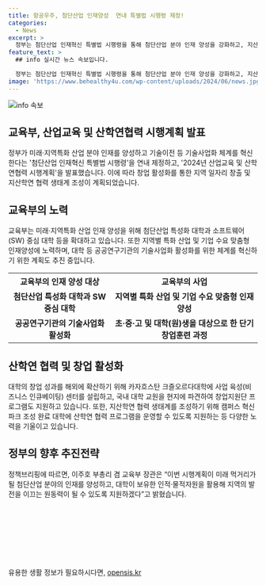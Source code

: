```yaml
---
title: 항공우주, 첨단산업 인재양성  연내 특별법 시행령 제정!
categories:
  - News
excerpt: >
  정부는 첨단산업 인재혁신 특별법 시행령을 통해 첨단산업 분야 인재 양성을 강화하고, 지산학연 협력을 통해 지역 일자리 창출과 산업 발전을 촉진한다.국가산학연협력위의 2024년 산업교육 및 산학연협력 시행계획에 따라 첨단산업 특성화 대학과 지역별 특화 산업 인재양성 등을 강화한다. 또한, 기술사업화 체계 혁신과 창업 활성화를 위한 다양한 지원 및 협력 프로그램을 추진하고, 대학 내 유휴시설을 활용한 산학연협력단지 조성도 진행된다. 이주호 부총리 겸 교육부 장관은 이를 통해 미래의 첨단산업 분야를 주도할 인재와 지식 생태계를 지원하겠다 밝혔다.
feature_text: >
  ## info 실시간 뉴스 속보입니다.

  정부는 첨단산업 인재혁신 특별법 시행령을 통해 첨단산업 분야 인재 양성을 강화하고, 지산학연 협력을 통해 지역 일자리 창출과 산업 발전을 촉진한다.국가산학연협력위의 2024년 산업교육 및 산학연협력 시행계획에 따라 첨단산업 특성화 대학과 지역별 특화 산업 인재양성 등을 강화한다. 또한, 기술사업화 체계 혁신과 창업 활성화를 위한 다양한 지원 및 협력 프로그램을 추진하고, 대학 내 유휴시설을 활용한 산학연협력단지 조성도 진행된다. 이주호 부총리 겸 교육부 장관은 이를 통해 미래의 첨단산업 분야를 주도할 인재와 지식 생태계를 지원하겠다 밝혔다.
image: 'https://www.behealthy4u.com/wp-content/uploads/2024/06/news.jpg'
---
```


<p><img src="https://www.behealthy4u.com/wp-content/uploads/2024/06/news.jpg" alt="info 속보" /></p>

<h2 data-ke-size="size26">교육부, 산업교육 및 산학연협력 시행계획 발표</h2>

<p data-ke-size="size16">정부가 미래·지역특화 산업 분야 인재를 양성하고 기술이전 등 기술사업화 체계를 혁신한다는 '첨단산업 인재혁신 특별법 시행령'을 연내 제정하고, '2024년 산업교육 및 산학연협력 시행계획'을 발표했습니다. 이에 따라 창업 활성화를 통한 지역 일자리 창출 및 지산학연 협력 생태계 조성이 계획되었습니다.</p>

<h2 data-ke-size="size26">교육부의 노력</h2>

<p data-ke-size="size16">교육부는 미래·지역특화 산업 인재 양성을 위해 첨단산업 특성화 대학과 소프트웨어(SW) 중심 대학 등을 확대하고 있습니다. 또한 지역별 특화 산업 및 기업 수요 맞춤형 인재양성에 노력하며, 대학 등 공공연구기관의 기술사업화 활성화를 위한 체계를 혁신하기 위한 계획도 추진 중입니다.</p>

<table>
  <tr>
    <th>교육부의 인재 양성 대상</th>
    <th>교육부의 사업</th>
  </tr>
  <tr>
    <td style="text-align: center; height: 17px;"><b>첨단산업 특성화 대학과 SW 중심 대학</b></td>
    <td style="text-align: center; height: 17px;"><b>지역별 특화 산업 및 기업 수요 맞춤형 인재양성</b></td>
  </tr>
  <tr>
    <td style="text-align: center; height: 17px;"><b>공공연구기관의 기술사업화 활성화</b></td>
    <td style="text-align: center; height: 17px;"><b>초·중·고 및 대학(원)생을 대상으로 한 단기 창업훈련 과정</b></td>
  </tr>
</table>

<h2 data-ke-size="size26">산학연 협력 및 창업 활성화</h2>

<p data-ke-size="size16">대학의 창업 성과를 해외에 확산하기 위해 카자흐스탄 크즐오르다대학에 사업 육성(비즈니스 인큐베이팅) 센터를 설립하고, 국내 대학 교원을 현지에 파견하여 창업지원단 프로그램도 지원하고 있습니다. 또한, 지산학연 협력 생태계를 조성하기 위해 캠퍼스 혁신파크 조성 완료 대학에 산학연 협력 프로그램을 운영할 수 있도록 지원하는 등 다양한 노력을 기울이고 있습니다.</p>

<h2 data-ke-size="size26">정부의 향후 추진전략</h2>

<p data-ke-size="size16">정책브리핑에 따르면, 이주호 부총리 겸 교육부 장관은 “이번 시행계획이 미래 먹거리가 될 첨단산업 분야의 인재를 양성하고, 대학이 보유한 인적·물적자원을 활용해 지역의 발전을 이끄는 원동력이 될 수 있도록 지원하겠다”고 밝혔습니다.</p>

<p data-ke-size="size16">&nbsp;</p>

<p data-ke-size="size16">&nbsp;</p>

<p data-ke-size="size16">&nbsp;</p>

<p data-ke-size="size16">&nbsp;</p>
유용한 생활 정보가 필요하시다면, <a href="https://opensis.kr" rel="dofollow">opensis.kr</a>


